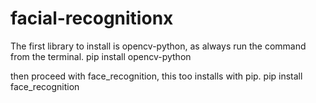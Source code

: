 # facial-recognitionx


The first library to install is opencv-python, as always run the command from the terminal.
pip install opencv-python

then proceed with face_recognition, this too installs with pip.
pip install face_recognition

